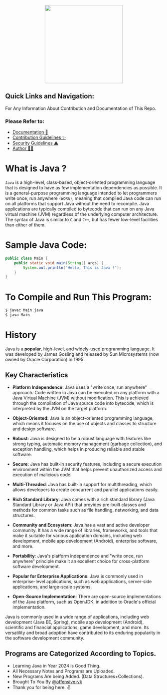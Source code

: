 <div align="center">
    <img src="https://cdn.jsdelivr.net/gh/offensive-vk/Icons@master/java/java-original-wordmark.svg" height="250" width="250" />
</div>

## Quick Links and Navigation:
For Any Information About Contribution and Documentation of This Repo. <br>
### Please Refer to: 
- [Documentation 📖](https://github.com/offensive-vk/Java/blob/master/README.md) <br>
- [Contribution Guidelines ✨](https://github.com/offensive-vk/Java/blob/master/.github/CONTRIBUTING.md) <br>
- [Security Guidelines ⚠️](https://github.com/offensive-vk/Java/blob/master/.github/SECURITY.md) <br>
- [Author 🧑‍💻](https://github.com/offensive-vk/) <br>

# **What is Java** ? 
`Java` is a high-level, class-based, object-oriented programming language that is designed to have as few implementation dependencies as possible. It is a general-purpose programming language intended to let programmers write once, run anywhere `(WORA)`, meaning that compiled Java code can run on all platforms that support Java without the need to recompile. Java applications are typically compiled to bytecode that can run on any Java virtual machine (JVM) regardless of the underlying computer architecture. The syntax of Java is similar to `C` and `C++`, but has fewer low-level facilities than either of them. 

# Sample Java Code: 
```java
public class Main {
    public static void main(String[] args) {
        System.out.println("Hello, This is Java !");
    }
}
```

# To Compile and Run This Program:
```bash
$ javac Main.java
$ java Main
```

# History
Java is a **popular**, high-level, and widely-used programming language. It was developed by James Gosling and released by Sun Microsystems (now owned by Oracle Corporation) in 1995. 

## Key Characteristics

- **Platform Independence**: Java uses a "write once, run anywhere" approach. Code written in Java can be executed on any platform with a Java Virtual Machine (JVM) without modification. This is achieved through the compilation of Java source code into bytecode, which is interpreted by the JVM on the target platform.

- **Object-Oriented**: Java is an object-oriented programming language, which means it focuses on the use of objects and classes to structure and design software.

- **Robust**: Java is designed to be a robust language with features like strong typing, automatic memory management (garbage collection), and exception handling, which helps in producing reliable and stable software.

- **Secure**: Java has built-in security features, including a secure execution environment within the JVM that helps prevent unauthorized access and execution of malicious code.

- **Multi-Threaded**: Java has built-in support for multithreading, which allows developers to create concurrent and parallel applications easily.

- **Rich Standard Library**: Java comes with a rich standard library (Java Standard Library or Java API) that provides pre-built classes and methods for common tasks such as file handling, networking, and data structures.

- **Community and Ecosystem**: Java has a vast and active developer community. It has a wide range of libraries, frameworks, and tools that make it suitable for various application domains, including web development, mobile app development (Android), enterprise software, and more.

- **Portability**: Java's platform independence and "write once, run anywhere" principle make it an excellent choice for cross-platform software development.

- **Popular for Enterprise Applications**: Java is commonly used in enterprise-level applications, such as web applications, server-side applications, and large-scale systems.

- **Open-Source Implementation**: There are open-source implementations of the Java platform, such as OpenJDK, in addition to Oracle's official implementation.

Java is commonly used in a wide range of applications, including web development (Java EE, Spring), mobile app development (Android), scientific and financial applications, game development, and more. Its versatility and broad adoption have contributed to its enduring popularity in the software development community.

## Programs are Categorized According to Topics.

- Learning Java in Year 2024 is Good Thing.
- All Necessary Notes and Programs are Uploaded.
- New Programs Are being Added. (Data Structures+Collections).
- Brought To You By [@offensive-vk](https://github.com/offensive-vk/)
- Thank you for being here. ✌️
